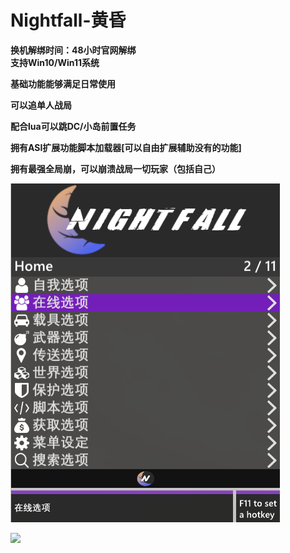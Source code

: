 # Nightfall-黄昏

**换机解绑时间：48小时官网解绑**\
**支持Win10/Win11系统**

**基础功能能够满足日常使用**

**可以追单人战局**

**配合lua可以跳DC/小岛前置任务**

**拥有ASI扩展功能脚本加载器[可以自由扩展辅助没有的功能]**

**拥有最强全局崩，可以崩溃战局一切玩家（包括自己）**

![](../../.gitbook/assets/黄昏.png)

![](../../.gitbook/assets/黄昏功能.png)

